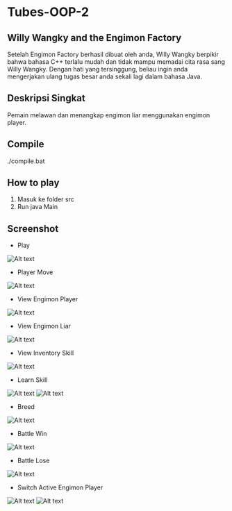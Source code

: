 # Tubes-OOP-2

## Willy Wangky and the Engimon Factory

Setelah Engimon Factory berhasil dibuat oleh anda, Willy Wangky berpikir bahwa bahasa C++ terlalu mudah dan tidak mampu memadai cita rasa sang Willy Wangky. Dengan hati yang tersinggung, beliau ingin anda mengerjakan ulang tugas besar anda sekali lagi dalam bahasa Java.

## Deskripsi Singkat

Pemain melawan dan menangkap engimon liar menggunakan engimon player.

## Compile

./compile.bat

## How to play

1. Masuk ke folder src
2. Run java Main

## Screenshot

- Play

![Alt text](screenshot/play.png?raw=true "Play")

- Player Move

![Alt text](screenshot/player_move.png?raw=true "Player Move")

- View Engimon Player

![Alt text](screenshot/view_engimon_player.png?raw=true "View Engimon Player")

- View Engimon Liar

![Alt text](screenshot/view_engimon_liar.png?raw=true "View Engimon Liar")

- View Inventory Skill

![Alt text](screenshot/view_inventory_skill.png?raw=true "View Inventory Skill")

- Learn Skill

![Alt text](screenshot/learn.png?raw=true "Learn Skill")
![Alt text](screenshot/learn_2.png?raw=true "Learn Skill 2")

- Breed

![Alt text](screenshot/breed.png?raw=true "Breed")

- Battle Win

![Alt text](screenshot/battle_win.png?raw=true "Battle Win")

- Battle Lose

![Alt text](screenshot/battle_lose.png?raw=true "Battle Lose")

- Switch Active Engimon Player

![Alt text](screenshot/switch_active_engimon.png?raw=true "Switch Active Engimon Player")
![Alt text](screenshot/switch_active_engimon_2.png?raw=true "Switch Active Engimon Player 2")
